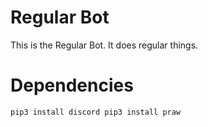 # Regular Bot
This is the Regular Bot. It does regular things.

# Dependencies
`pip3 install discord
pip3 install praw
`